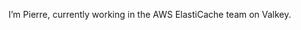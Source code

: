 I’m Pierre, currently working in the AWS ElastiCache team on Valkey.

<!---
pieturin/pieturin is a ✨ special ✨ repository because its `README.md` (this file) appears on your GitHub profile.
You can click the Preview link to take a look at your changes.
--->
